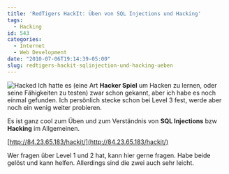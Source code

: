 ```yaml
---
title: 'RedTigers HackIt: Üben von SQL Injections und Hacking'
tags:
  - Hacking
id: 543
categories:
  - Internet
  - Web Development
date: "2010-07-06T19:14:39-05:00"
slug: redtigers-hackit-sqlinjection-und-hacking-ueben
---
```


![Hacked](http://i50.tinypic.com/10o17bk.jpg "Hacked")
Ich hatte es (eine Art **Hacker Spiel** um Hacken zu lernen, oder seine Fähigkeiten zu testen) zwar schon gekannt, aber ich habe es noch einmal gefunden. Ich persönlich stecke schon bei Level 3 fest, werde aber noch ein wenig weiter probieren.

Es ist ganz cool zum Üben und zum Verständnis von **SQL Injections** bzw **Hacking** im Allgemeinen.

[http://84.23.65.183/hackit/](http://84.23.65.183/hackit/)

Wer fragen über Level 1 und 2 hat, kann hier gerne fragen. Habe beide gelöst und kann helfen. Allerdings sind die zwei auch sehr leicht.
